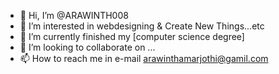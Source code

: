 - 👋 Hi, I’m @ARAWINTH008
- 👀 I’m interested in webdesigning & Create New Things...etc
- 🌱 I’m currently finished my [computer science degree]
- 💞️ I’m looking to collaborate on ...
- 📫 How to reach me in e-mail arawinthamarjothi@gamil.com

<!---
ARAWINTH008/ARAWINTH008 is a ✨ special ✨ repository because its `README.md` (this file) appears on your GitHub profile.
You can click the Preview link to take a look at your changes.
--->
